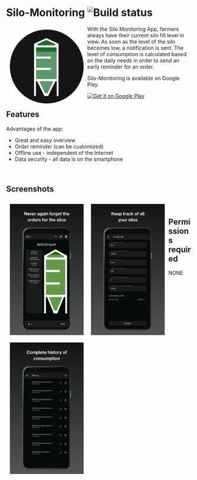 # Silo-Monitoring ![Build status](https://github.com/wallabag/android-app/workflows/CI/badge.svg?branch=master)

<img src="/images/logo.png" align="left"
width="200" hspace="10" vspace="10">

With the Silo Monitoring App, farmers always have their current silo fill level in view. As soon as the level of the silo becomes low, a notification is sent. The level of consumption is calculated based on the daily needs in order to send an early reminder for an order.

Silo-Monitoring is available on Google Play.

<p align="left">
<a href="https://play.google.com/store/apps/details?id=com.layer8studios.silomonitoring">
    <img alt="Get it on Google Play" height="80" src="https://play.google.com/intl/en_us/badges/images/generic/en_badge_web_generic.png" />
</a>

<br />

## Features

Advantages of the app:
- Great and easy overview
- Order reminder (can be customized)
- Offline use - independent of the Internet
- Data security - all data is on the smartphone

<br />

## Screenshots

[<img src="/images/screenshot-1.png" align="left" width="200" hspace="10" vspace="10">](/readme/Wallabag%20Reading%20List.png)
[<img src="/images/screenshot-2.png" align="left" width="200" hspace="10" vspace="10">](/readme/Wallabag%20Reading%20List.png)
[<img src="/images/screenshot-3.png" align="left" width="200" hspace="10" vspace="10">](/readme/Wallabag%20Reading%20List.png)

<br />

## Permissions required

NONE

<br />
